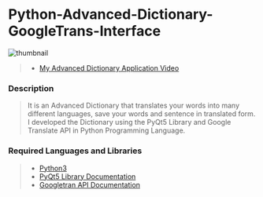# Python-Advanced-Dictionary-GoogleTrans-Interface

<img src="https://live.staticflickr.com/65535/52938078968_ea5607406d_z.jpg" alt="thumbnail" class="center">

> - [My Advanced Dictionary Application Video](https://www.instagram.com/reel/Cs5ggTAoJEG/?utm_source=ig_web_copy_link&igshid=MzRlODBiNWFlZA==) <br/>

### Description
> It is an Advanced Dictionary that translates your words into many different languages, save your words and sentence in translated form. I developed the Dictionary using the PyQt5 Library and Google Translate API in Python Programming Language. <br/>

### Required Languages and Libraries
> - [Python3](https://www.python.org/downloads/) <br/>
> - [PyQt5 Library Documentation](https://www.pythonguis.com/pyqt5-tutorial/) <br/>
> - [Googletran API Documentation](https://py-googletrans.readthedocs.io/en/latest/) <br/>



